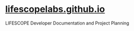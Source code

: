 # [lifescopelabs.github.io](lifescopelabs.github.io)
LIFESCOPE Developer Documentation and Project Planning
